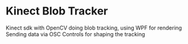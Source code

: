 Kinect Blob Tracker
=================

Kinect sdk with OpenCV doing blob tracking, using WPF for rendering
Sending data via OSC
Controls for shaping the tracking